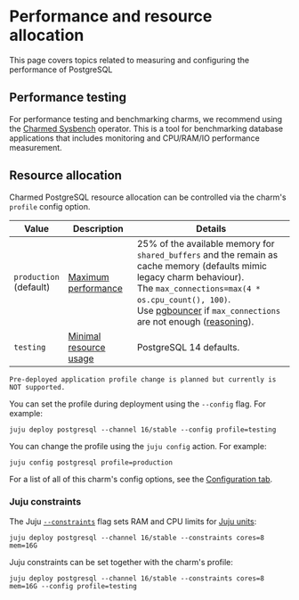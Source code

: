 # Performance and resource allocation

This page covers topics related to measuring and configuring the performance of PostgreSQL

## Performance testing

For performance testing and benchmarking charms, we recommend using the [Charmed Sysbench](https://charmhub.io/sysbench) operator. This is a tool for benchmarking database applications that includes monitoring and CPU/RAM/IO performance measurement.

## Resource allocation

Charmed PostgreSQL resource allocation can be controlled via the charm's `profile` config option.

|Value|Description|Details|
| --- | --- | ----- |
|`production`<br>(default)|[Maximum performance](https://github.com/canonical/postgresql-operator/blob/main/lib/charms/postgresql_k8s/v0/postgresql.py#L437-L446)| 25% of the available memory for `shared_buffers` and the remain as cache memory (defaults mimic legacy charm behaviour).<br/>The `max_connections=max(4 * os.cpu_count(), 100)`.<br/> Use [pgbouncer](https://charmhub.io/pgbouncer?channel=1/stable) if `max_connections` are not enough ([reasoning](https://www.percona.com/blog/scaling-postgresql-with-pgbouncer-you-may-need-a-connection-pooler-sooner-than-you-expect/)).|
|`testing`|[Minimal resource usage](https://github.com/canonical/postgresql-operator/blob/main/lib/charms/postgresql_k8s/v0/postgresql.py#L437-L446)|  PostgreSQL 14 defaults. |

```{caution}
Pre-deployed application profile change is planned but currently is NOT supported.
```

You can set the profile during deployment using the `--config` flag. For example:

```text
juju deploy postgresql --channel 16/stable --config profile=testing
```

You can change the profile using the `juju config` action. For example:

```text
juju config postgresql profile=production
```

For a list of all of this charm's config options, see the [Configuration tab](https://charmhub.io/postgresql/configure#profile).

### Juju constraints

The Juju [`--constraints`](https://juju.is/docs/juju/constraint) flag sets RAM and CPU limits for [Juju units](https://juju.is/docs/juju/unit):

```text
juju deploy postgresql --channel 16/stable --constraints cores=8 mem=16G
```

Juju constraints can be set together with the charm's profile:

```text
juju deploy postgresql --channel 16/stable --constraints cores=8 mem=16G --config profile=testing
```

